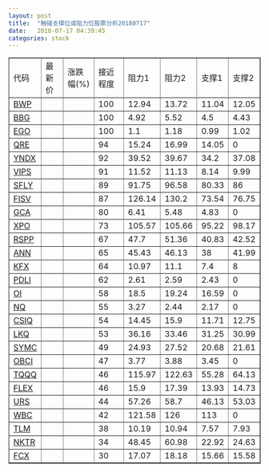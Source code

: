 ```yaml
---
layout: post
title:  "触碰支撑位或阻力位股票分析20180717"
date:   2018-07-17 04:39:45
categories: stock
---
```

<script type="text/javascript">
var stockList = []
stockList.push('gb_bwp');
stockList.push('gb_bbg');
stockList.push('gb_ego');
stockList.push('gb_qre');
stockList.push('gb_yndx');
stockList.push('gb_vips');
stockList.push('gb_sfly');
stockList.push('gb_fisv');
stockList.push('gb_gca');
stockList.push('gb_xpo');
stockList.push('gb_rspp');
stockList.push('gb_ann');
stockList.push('gb_kfx');
stockList.push('gb_pdli');
stockList.push('gb_oi');
stockList.push('gb_nq');
stockList.push('gb_csiq');
stockList.push('gb_lkq');
stockList.push('gb_symc');
stockList.push('gb_obci');
stockList.push('gb_tqqq');
stockList.push('gb_flex');
stockList.push('gb_urs');
stockList.push('gb_wbc');
stockList.push('gb_tlm');
stockList.push('gb_nktr');
stockList.push('gb_fcx');
</script>
<table border="1">
 <tr>
 <td>代码</td>
 <td>最新价</td>
 <td>涨跌幅(%)</td>
 <td>接近程度</td>
 <td>阻力1</td>
 <td>阻力2</td>
 <td>支撑1</td>
 <td>支撑2</td>
</tr>
  <tr id="bwp" class="green">
  <td><a href="http://stock.finance.sina.com.cn/usstock/quotes/BWP.html" target="_blank">BWP</a></td><td></td><td></td><td>100</td><td>12.94</td><td>13.72</td><td>11.04</td><td>12.05</td></tr>
  <tr id="bbg" class="red">
  <td><a href="http://stock.finance.sina.com.cn/usstock/quotes/BBG.html" target="_blank">BBG</a></td><td></td><td></td><td>100</td><td>4.92</td><td>5.52</td><td>4.5</td><td>4.43</td></tr>
  <tr id="ego" class="red">
  <td><a href="http://stock.finance.sina.com.cn/usstock/quotes/EGO.html" target="_blank">EGO</a></td><td></td><td></td><td>100</td><td>1.1</td><td>1.18</td><td>0.99</td><td>1.02</td></tr>
  <tr id="qre" class="red">
  <td><a href="http://stock.finance.sina.com.cn/usstock/quotes/QRE.html" target="_blank">QRE</a></td><td></td><td></td><td>94</td><td>15.24</td><td>16.99</td><td>14.05</td><td>0</td></tr>
  <tr id="yndx" class="green">
  <td><a href="http://stock.finance.sina.com.cn/usstock/quotes/YNDX.html" target="_blank">YNDX</a></td><td></td><td></td><td>92</td><td>39.52</td><td>39.67</td><td>34.2</td><td>37.08</td></tr>
  <tr id="vips" class="green">
  <td><a href="http://stock.finance.sina.com.cn/usstock/quotes/VIPS.html" target="_blank">VIPS</a></td><td></td><td></td><td>91</td><td>11.52</td><td>11.13</td><td>8.14</td><td>9.99</td></tr>
  <tr id="sfly" class="red">
  <td><a href="http://stock.finance.sina.com.cn/usstock/quotes/SFLY.html" target="_blank">SFLY</a></td><td></td><td></td><td>89</td><td>91.75</td><td>96.58</td><td>80.33</td><td>86</td></tr>
  <tr id="fisv" class="green">
  <td><a href="http://stock.finance.sina.com.cn/usstock/quotes/FISV.html" target="_blank">FISV</a></td><td></td><td></td><td>87</td><td>126.14</td><td>130.2</td><td>73.54</td><td>76.75</td></tr>
  <tr id="gca" class="green">
  <td><a href="http://stock.finance.sina.com.cn/usstock/quotes/GCA.html" target="_blank">GCA</a></td><td></td><td></td><td>80</td><td>6.41</td><td>5.48</td><td>4.83</td><td>0</td></tr>
  <tr id="xpo" class="green">
  <td><a href="http://stock.finance.sina.com.cn/usstock/quotes/XPO.html" target="_blank">XPO</a></td><td></td><td></td><td>73</td><td>105.57</td><td>105.66</td><td>95.22</td><td>98.17</td></tr>
  <tr id="rspp" class="red">
  <td><a href="http://stock.finance.sina.com.cn/usstock/quotes/RSPP.html" target="_blank">RSPP</a></td><td></td><td></td><td>67</td><td>47.7</td><td>51.36</td><td>40.83</td><td>42.52</td></tr>
  <tr id="ann" class="red">
  <td><a href="http://stock.finance.sina.com.cn/usstock/quotes/ANN.html" target="_blank">ANN</a></td><td></td><td></td><td>65</td><td>45.43</td><td>46.13</td><td>38</td><td>41.99</td></tr>
  <tr id="kfx" class="green">
  <td><a href="http://stock.finance.sina.com.cn/usstock/quotes/KFX.html" target="_blank">KFX</a></td><td></td><td></td><td>64</td><td>10.97</td><td>11.1</td><td>7.4</td><td>8</td></tr>
  <tr id="pdli" class="red">
  <td><a href="http://stock.finance.sina.com.cn/usstock/quotes/PDLI.html" target="_blank">PDLI</a></td><td></td><td></td><td>62</td><td>2.61</td><td>2.59</td><td>2.43</td><td>0</td></tr>
  <tr id="oi" class="green">
  <td><a href="http://stock.finance.sina.com.cn/usstock/quotes/OI.html" target="_blank">OI</a></td><td></td><td></td><td>58</td><td>18.5</td><td>19.24</td><td>16.59</td><td>0</td></tr>
  <tr id="nq" class="green">
  <td><a href="http://stock.finance.sina.com.cn/usstock/quotes/NQ.html" target="_blank">NQ</a></td><td></td><td></td><td>55</td><td>3.27</td><td>2.44</td><td>2.17</td><td>0</td></tr>
  <tr id="csiq" class="green">
  <td><a href="http://stock.finance.sina.com.cn/usstock/quotes/CSIQ.html" target="_blank">CSIQ</a></td><td></td><td></td><td>54</td><td>14.45</td><td>15.9</td><td>11.71</td><td>12.75</td></tr>
  <tr id="lkq" class="red">
  <td><a href="http://stock.finance.sina.com.cn/usstock/quotes/LKQ.html" target="_blank">LKQ</a></td><td></td><td></td><td>53</td><td>36.16</td><td>33.46</td><td>31.25</td><td>30.99</td></tr>
  <tr id="symc" class="green">
  <td><a href="http://stock.finance.sina.com.cn/usstock/quotes/SYMC.html" target="_blank">SYMC</a></td><td></td><td></td><td>49</td><td>24.93</td><td>27.52</td><td>20.68</td><td>21.61</td></tr>
  <tr id="obci" class="red">
  <td><a href="http://stock.finance.sina.com.cn/usstock/quotes/OBCI.html" target="_blank">OBCI</a></td><td></td><td></td><td>47</td><td>3.77</td><td>3.88</td><td>3.45</td><td>0</td></tr>
  <tr id="tqqq" class="green">
  <td><a href="http://stock.finance.sina.com.cn/usstock/quotes/TQQQ.html" target="_blank">TQQQ</a></td><td></td><td></td><td>46</td><td>115.97</td><td>122.63</td><td>55.28</td><td>64.13</td></tr>
  <tr id="flex" class="green">
  <td><a href="http://stock.finance.sina.com.cn/usstock/quotes/FLEX.html" target="_blank">FLEX</a></td><td></td><td></td><td>46</td><td>15.9</td><td>17.39</td><td>13.93</td><td>14.73</td></tr>
  <tr id="urs" class="green">
  <td><a href="http://stock.finance.sina.com.cn/usstock/quotes/URS.html" target="_blank">URS</a></td><td></td><td></td><td>44</td><td>57.26</td><td>58.7</td><td>46.13</td><td>53.03</td></tr>
  <tr id="wbc" class="red">
  <td><a href="http://stock.finance.sina.com.cn/usstock/quotes/WBC.html" target="_blank">WBC</a></td><td></td><td></td><td>42</td><td>121.58</td><td>126</td><td>113</td><td>0</td></tr>
  <tr id="tlm" class="green">
  <td><a href="http://stock.finance.sina.com.cn/usstock/quotes/TLM.html" target="_blank">TLM</a></td><td></td><td></td><td>38</td><td>10.19</td><td>10.94</td><td>7.57</td><td>7.93</td></tr>
  <tr id="nktr" class="red">
  <td><a href="http://stock.finance.sina.com.cn/usstock/quotes/NKTR.html" target="_blank">NKTR</a></td><td></td><td></td><td>34</td><td>48.45</td><td>60.98</td><td>22.92</td><td>24.63</td></tr>
  <tr id="fcx" class="red">
  <td><a href="http://stock.finance.sina.com.cn/usstock/quotes/FCX.html" target="_blank">FCX</a></td><td></td><td></td><td>30</td><td>17.07</td><td>18.18</td><td>15.66</td><td>15.58</td></tr>
</table>
